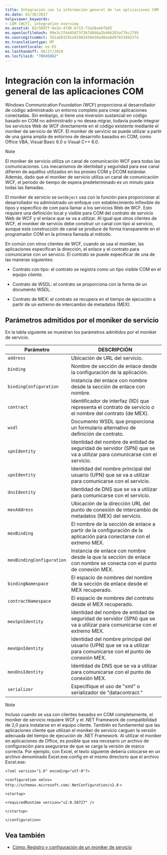 ```yaml
---
title: Integración con la información general de las aplicaciones COM
ms.date: 03/30/2017
helpviewer_keywords:
- COM [WCF], integration overview
ms.assetid: 02c5697f-6e2e-47d6-b715-f3a28aebfbd5
ms.openlocfilehash: 99e3c2f4445673f3b74048a2b466203af7bc2795
ms.sourcegitcommit: 581ab03291e91983459e56e40ea8d97b5189227e
ms.translationtype: MT
ms.contentlocale: es-ES
ms.lasthandoff: 08/27/2019
ms.locfileid: "70045882"
---
```

# <a name="integrating-with-com-applications-overview"></a>Integración con la información general de las aplicaciones COM

Windows Communication Foundation (WCF) proporciona al desarrollador de código administrado un entorno completo para crear aplicaciones conectadas. Sin embargo, si tiene una inversión sustancial en código basado en COM no administrado y no desea migrar, todavía puede integrar los servicios Web de WCF directamente en el código existente mediante el moniker de servicio de WCF. El moniker de servicio se puede utilizar a partir de una gama amplia de entornos de desarrollo basados en COM, como Office VBA, Visual Basic 6.0 o Visual C++ 6.0.

> [!NOTE]
> El moniker de servicio utiliza un canal de comunicación WCF para todas las comunicaciones. Los mecanismos de identidad y seguridad para ese canal difieren de aquéllos utilizados en los proxies COM y DCOM estándar. Además, dado que el moniker de servicio utiliza un canal de comunicación WCF, el período de tiempo de espera predeterminado es un minuto para todas las llamadas.

El moniker de servicio se `GetObject` usa con la función para proporcionar al desarrollador no administrado un enfoque con establecimiento inflexible de tipos y específico de com para llamar a los servicios Web de WCF. Esto requiere una definición local y visible para COM del contrato de servicio Web de WCF y el enlace que se va a utilizar. Al igual que otros clientes de WCF, el moniker de servicio debe construir un canal con tipo al servicio, aunque esta construcción de canal se produce de forma transparente en el programador COM en la primera llamada al método.

En común con otros clientes de WCF, cuando se usa el moniker, las aplicaciones especifican la dirección, el enlace y el contrato para comunicarse con un servicio. El contrato se puede especificar de una de las maneras siguientes:

- Contrato con tipo: el contrato se registra como un tipo visible COM en el equipo cliente.

- Contrato de WSDL: el contrato se proporciona con la forma de un documento WSDL.

- Contrato de MEX: el contrato se recupera en el tiempo de ejecución a partir de un extremo de intercambio de metadatos (MEX).

## <a name="parameters-supported-by-the-service-moniker"></a>Parámetros admitidos por el moniker de servicio

En la tabla siguiente se muestran los parámetros admitidos por el moniker de servicio.

|Parámetro|DESCRIPCIÓN|
|---------------|-----------------|
|`address`|Ubicación de URL del servicio.|
|`binding`|Nombre de sección de enlace desde la configuración de la aplicación.|
|`bindingConfiguration`|Instancia del enlace con nombre desde la sección de enlace con nombre.|
|`contract`|Identificador de interfaz (IID) que representa el contrato de servicio o el nombre del contrato (de MEX).|
|`wsdl`|Documento WSDL que proporciona un formulario alternativo de definición de contrato.|
|`spnIdentity`|Identidad del nombre de entidad de seguridad de servidor (SPN) que se va a utilizar para comunicarse con el servicio.|
|`upnIdentity`|Identidad del nombre principal del usuario (UPN) que se va a utilizar para comunicarse con el servicio.|
|`dnsIdentity`|Identidad de DNS que se va a utilizar para comunicarse con el servicio.|
|`mexAddress`|Ubicación de la dirección URL del punto de conexión de intercambio de metadatos (MEX) del servicio.|
|`mexBinding`|El nombre de la sección de enlace a partir de la configuración de la aplicación para conectarse con el extremo MEX.|
|`mexBindingConfiguration`|Instancia de enlace con nombre desde la que la sección de enlace con nombre se conecta con el punto de conexión MEX.|
|`bindingNamespace`|El espacio de nombres del nombre de la sección de enlace desde el MEX recuperado.|
|`contractNamespace`|El espacio de nombres del contrato desde el MEX recuperado.|
|`mexSpnIdentity`|Identidad del nombre de entidad de seguridad de servidor (SPN) que se va a utilizar para comunicarse con el extremo MEX.|
|`mexUpnIdentity`|Identidad del nombre principal del usuario (UPN) que se va a utilizar para comunicarse con el punto de conexión MEX.|
|`mexDnsIdentity`|Identidad de DNS que se va a utilizar para comunicarse con el punto de conexión MEX.|
|`serializer`|Especifique el uso de "xml" o serializador de "datacontract."|

> [!NOTE]
> Incluso cuando se usa con clientes basados en COM completamente, el moniker de servicio requiere WCF y el .NET Framework de compatibilidad de 2,0 para instalarse en el equipo cliente. También es fundamental que las aplicaciones cliente que utilizan el moniker de servicio carguen la versión adecuada del tiempo de ejecución de .NET Framework. Al utilizar el moniker en aplicaciones de Office, es posible que sea necesario un archivo de configuración para asegurarse de que se carga la versión de marco correcta. Por ejemplo, con Excel, el texto siguiente debería colocarse en un archivo denominado Excel.exe.config en el mismo directorio que el archivo Excel.exe:
>
> `<?xml version="1.0" encoding="utf-8"?>`
>
> `<configuration xmlns=` `http://schemas.microsoft.com/.NetConfiguration/v2.0` `>`
>
> `<startup>`
>
> `<requiredRuntime version="v2.0.50727" />`
>
> `</startup>`
>
> `</configuration>`

## <a name="see-also"></a>Vea también

- [Cómo: Registro y configuración de un moniker de servicio](../../../../docs/framework/wcf/feature-details/how-to-register-and-configure-a-service-moniker.md)
